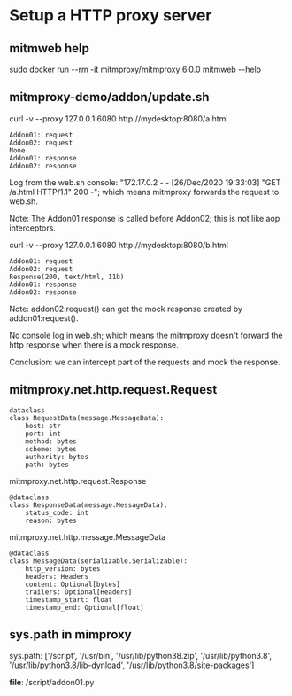 # Setup a HTTP proxy server

## mitmweb help

sudo docker run --rm -it mitmproxy/mitmproxy:6.0.0 mitmweb --help


## mitmproxy-demo/addon/update.sh

curl -v --proxy 127.0.0.1:6080 http://mydesktop:8080/a.html

```
Addon01: request
Addon02: request
None
Addon01: response
Addon02: response
```

Log from the web.sh console: "172.17.0.2 - - [26/Dec/2020 19:33:03] "GET /a.html HTTP/1.1" 200 -"; which means mitmproxy forwards the request to web.sh.

Note: The Addon01 response is called before Addon02; this is not like aop interceptors.


curl -v --proxy 127.0.0.1:6080 http://mydesktop:8080/b.html

```
Addon01: request
Addon02: request
Response(200, text/html, 11b)
Addon01: response
Addon02: response
```

Note: addon02:request() can get the mock response created by addon01:request().

No console log in web.sh; which means the mitmproxy doesn't forward the http response when there is a mock response.

Conclusion: we can intercept part of the requests and mock the response.


## mitmproxy.net.http.request.Request

```
dataclass
class RequestData(message.MessageData):
    host: str
    port: int
    method: bytes
    scheme: bytes
    authority: bytes
    path: bytes
```

mitmproxy.net.http.request.Response

```
@dataclass
class ResponseData(message.MessageData):
    status_code: int
    reason: bytes
```

mitmproxy.net.http.message.MessageData

```
@dataclass
class MessageData(serializable.Serializable):
    http_version: bytes
    headers: Headers
    content: Optional[bytes]
    trailers: Optional[Headers]
    timestamp_start: float
    timestamp_end: Optional[float]
```

## sys.path in mimproxy

sys.path: ['/script', '/usr/bin', '/usr/lib/python38.zip', '/usr/lib/python3.8', '/usr/lib/python3.8/lib-dynload', '/usr/lib/python3.8/site-packages']

__file__: /script/addon01.py
